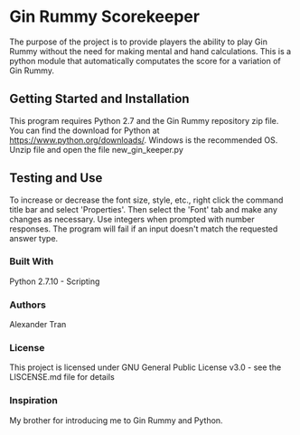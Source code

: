 # Gin Rummy Scorekeeper

The purpose of the project is to provide players the ability to play Gin Rummy without the need for making mental and hand calculations. This is a python module that automatically computates the score for a variation of Gin Rummy. 

## Getting Started and Installation

This program requires Python 2.7 and the Gin Rummy repository zip file. You can find the download for Python at https://www.python.org/downloads/. Windows is the recommended OS. Unzip file and open the file new_gin_keeper.py

## Testing and Use

To increase or decrease the font size, style, etc., right click the command title bar and select 'Properties'. Then select the 'Font' tab and make any changes as necessary. Use integers when prompted with number responses. The program will fail if an input doesn't match the requested answer type.

### Built With
Python 2.7.10 - Scripting 

### Authors
Alexander Tran

### License
This project is licensed under GNU General Public License v3.0 - see the LISCENSE.md file for details

### Inspiration
My brother for introducing me to  Gin Rummy and Python.

